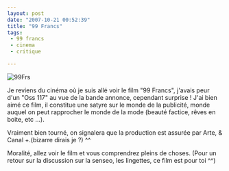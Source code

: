 ```yaml
---
layout: post
date: "2007-10-21 00:52:39"
title: "99 Francs"
tags:
 - 99 francs
 - cinema
 - critique

---
```


![99Frs](http://static.zenithar.org/wp-content/uploads/18798941.jpg)


Je reviens du cinéma où je suis allé voir le film "99 Francs", j'avais peur d'un "Oss 117" au vue de la bande annonce, cependant surprise ! J'ai bien aimé ce film, il constitue une satyre sur le monde de la publicité, monde auquel on peut rapprocher le monde de la mode (beauté factice, rêves en boite, etc ...).

Vraiment bien tourné, on signalera que la production est assurée par Arte, & Canal +.(bizarre dirais je ?) ^^

Moralité, allez voir le film et vous comprendrez pleins de choses. (Pour un retour sur la discussion sur la senseo, les lingettes, ce film est pour toi ^^)
